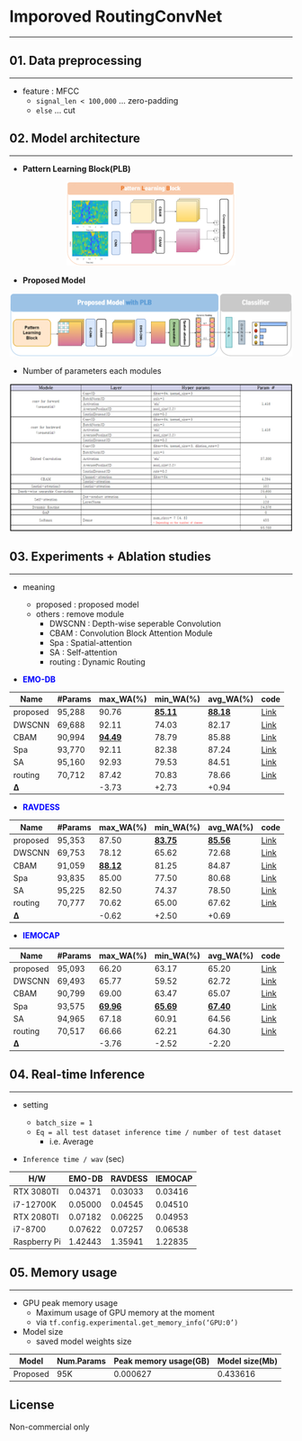 # Imporoved RoutingConvNet
<hr>


## 01. Data preprocessing
<hr>

- feature : MFCC
  - `signal_len < 100,000` ... zero-padding
  - `else` ... cut


## 02. Model architecture
<hr>

- **Pattern Learning Block(PLB)**

<p align="center"><img src="imgs/PLB.png" height="150px" width="300px"></p>

- **Proposed Model**

<p align="center"><img src="imgs/model.png"></p>

- Number of parameters each modules

<p align="center"><img src="imgs/num.params.png"></p>


## 03. Experiments + Ablation studies
<hr>

- meaning
  - proposed : proposed model
  - others : remove module
    - DWSCNN : Depth-wise seperable Convolution
    - CBAM : Convolution Block Attention Module
    - Spa : Spatial-attention
    - SA : Self-attention
    - routing : Dynamic Routing


- <span style="color:blue">**EMO-DB**</span>

|Name|#Params|max_WA(%)|min_WA(%)|avg_WA(%)|code|
|----|-------|---------|---------|---------|----|
|proposed|95,288|90.76|<U>**85.11**</U>|<U>**88.18**</U>|[Link](★%20EMODB-training.ipynb)|
|DWSCNN|69,688|92.11|74.03|82.17|[Link](★%20ablation%20study/EMODB/remove-DWSCNN.ipynb)|
|CBAM|90,994|<U>**94.49**</U>|78.79|85.88|[Link](★%20ablation%20study/EMODB/remove-CBAM.ipynb)|
|Spa|93,770|92.11|82.38|87.24|[Link](★%20ablation%20study/EMODB/remove-Spatial.ipynb)|
|SA|95,160|92.93|79.53|84.51|[Link](★%20ablation%20study/EMODB/remove-SA.ipynb)|
|routing|70,712|87.42|70.83|78.66|[Link](★%20ablation%20study/EMODB/remove-Routing.ipynb)|
|**Δ**||-3.73|+2.73|+0.94||


- <span style="color:blue">**RAVDESS**</span>

|Name|#Params|max_WA(%)|min_WA(%)|avg_WA(%)|code|
|----|-------|---------|---------|---------|----|
|proposed|95,353|87.50|<U>**83.75**</U>|<U>**85.56**</U>|[Link](★%20RAVDESS-training.ipynb)|
|DWSCNN|69,753|78.12|65.62|72.68|[Link](★%20ablation%20study/RAVDESS/remove-DWSCNN.ipynb)|
|CBAM|91,059|<U>**88.12**</U>|81.25|84.87|[Link](★%20ablation%20study/RAVDESS/remove-CBAM.ipynb)|
|Spa|93,835|85.00|77.50|80.68|[Link](★%20ablation%20study/RAVDESS/remove-Spatial.ipynb)|
|SA|95,225|82.50|74.37|78.50|[Link](★%20ablation%20study/RAVDESS/remove-SA.ipynb)|
|routing|70,777|70.62|65.00|67.62|[Link](★%20ablation%20study/RAVDESS/remove-Routing.ipynb)|
|**Δ**||-0.62|+2.50|+0.69||

- <span style="color:blue">**IEMOCAP**</span>

|Name|#Params|max_WA(%)|min_WA(%)|avg_WA(%)|code|
|----|-------|---------|---------|---------|----|
|proposed|95,093|66.20|63.17|65.20|[Link](★%20IEMOCAP-training.ipynb)|
|DWSCNN|69,493|65.77|59.52|62.72|[Link](★%20ablation%20study/IEMOCAP/remove-DWSCNN.ipynb)|
|CBAM|90,799|69.00|63.47|65.07|[Link](★%20ablation%20study/IEMOCAP/remove-CBAM.ipynb)|
|Spa|93,575|<U>**69.96**</U>|<U>**65.69**</U>|<U>**67.40**</U>|[Link](★%20ablation%20study/IEMOCAP/remove-Spatial.ipynb)|
|SA|94,965|67.18|60.91|64.56|[Link](★%20ablation%20study/IEMOCAP/remove-SA.ipynb)|
|routing|70,517|66.66|62.21|64.30|[Link](★%20ablation%20study/IEMOCAP/remove-Routing.ipynb)|
|**Δ**||-3.76|-2.52|-2.20||


## 04. Real-time Inference
<hr>

- setting
  - `batch_size = 1`
  - `Eq = all test dataset inference time / number of test dataset`
    - i.e. Average

- `Inference time / wav` (sec)

|H/W|EMO-DB|RAVDESS|IEMOCAP|
|---|------|-------|-------|
|RTX 3080TI|0.04371|0.03033|0.03416|
|i7-12700K|0.05000|0.04545|0.04510|
|RTX 2080TI|0.07182|0.06225|0.04953|
|i7-8700|0.07622|0.07257|0.06538|
|Raspberry Pi|1.42443|1.35941|1.22835|


## 05. Memory usage
<hr>

- GPU peak memory usage
  - Maximum usage of GPU memory at the moment
  - via `tf.config.experimental.get_memory_info(‘GPU:0’)`
- Model size
  - saved model weights size

|Model|Num.Params|Peak memory usage(GB)|Model size(Mb)|
|-----|----------|---------------------|--------------|
|Proposed|95K|0.000627|0.433616|


## License
Non-commercial only
